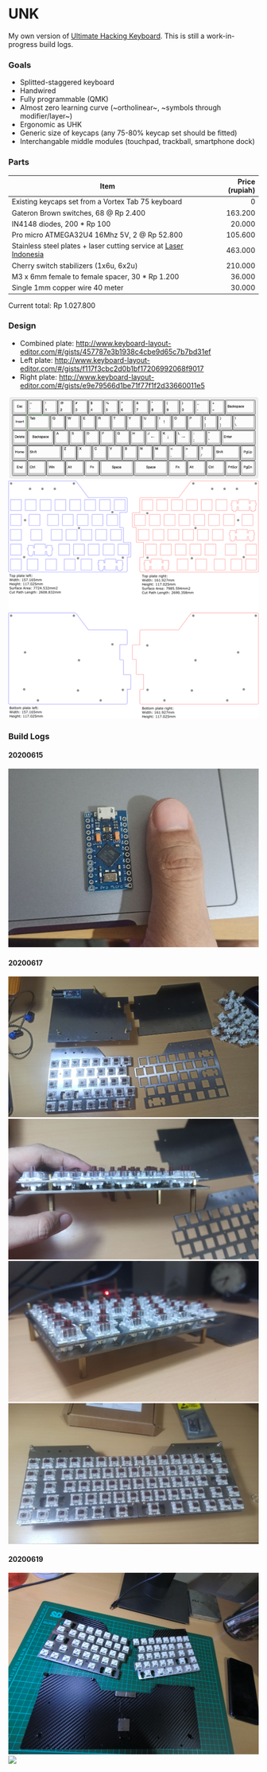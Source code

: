 # UNK

My own version of <a href="https://ultimatehackingkeyboard.com/">Ultimate Hacking Keyboard</a>. This is still a work-in-progress build logs.

### Goals

- Splitted-staggered keyboard
- Handwired
- Fully programmable (QMK)
- Almost zero learning curve (~ortholinear~, ~symbols through modifier/layer~)
- Ergonomic as UHK
- Generic size of keycaps (any 75-80% keycap set should be fitted)
- Interchangable middle modules (touchpad, trackball, smartphone dock)

### Parts

| Item  | Price (rupiah) |
| ------------- | -------------: |
| Existing keycaps set from a Vortex Tab 75 keyboard | 0 |
| Gateron Brown switches, 68 @ Rp 2.400 | 163.200 |
| IN4148 diodes, 200 * Rp 100 | 20.000 |
| Pro micro ATMEGA32U4 16Mhz 5V, 2 @ Rp 52.800 | 105.600 |
| Stainless steel plates + laser cutting service at <a href="https://www.instagram.com/laserindonesia/">Laser Indonesia</a> | 463.000 |
| Cherry switch stabilizers (1x6u, 6x2u) | 210.000 |
| M3 x 6mm female to female spacer, 30 * Rp 1.200 | 36.000 |
| Single 1mm copper wire 40 meter | 30.000 |

Current total: Rp 1.027.800


### Design

- Combined plate: http://www.keyboard-layout-editor.com/#/gists/457787e3b1938c4cbe9d65c7b7bd31ef
- Left plate: http://www.keyboard-layout-editor.com/#/gists/f117f3cbc2d0b1bf17206992068f9017
- Right plate: http://www.keyboard-layout-editor.com/#/gists/e9e79566d1be71f77f1f2d33660011e5

<img src="/assets/layout.png">

<img src="/images/plate-design.png">

### Build Logs

#### 20200615
<img src="/assets/promicro.png">

#### 20200617
<img src="/assets/plate-1.jpg">
<img src="/assets/plate-2.jpg">
<img src="/assets/plate-3.jpg">
<img src="/assets/plate-4.jpg">

#### 20200619

<img src="/assets/split-magnet.png">

<img src="/assets/split-magnet.gif">

